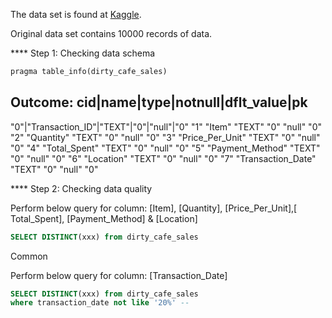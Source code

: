 The data set is found at [Kaggle](https://www.kaggle.com/datasets/ahmedmohamed2003/cafe-sales-dirty-data-for-cleaning-training).

Original data set contains 10000 records of data.

**** Step 1: Checking data schema
```sql
pragma table_info(dirty_cafe_sales)
```

Outcome:
cid|name|type|notnull|dflt_value|pk
---
"0"|"Transaction_ID"|"TEXT"|"0"|"null"|"0"
"1"	"Item"	"TEXT"	"0"	"null"	"0"
"2"	"Quantity"	"TEXT"	"0"	"null"	"0"
"3"	"Price_Per_Unit"	"TEXT"	"0"	"null"	"0"
"4"	"Total_Spent"	"TEXT"	"0"	"null"	"0"
"5"	"Payment_Method"	"TEXT"	"0"	"null"	"0"
"6"	"Location"	"TEXT"	"0"	"null"	"0"
"7"	"Transaction_Date"	"TEXT"	"0"	"null"	"0"


**** Step 2: Checking data quality

Perform below query for column: [Item], [Quantity], [Price_Per_Unit],[ Total_Spent], [Payment_Method] & [Location]
```sql
SELECT DISTINCT(xxx) from dirty_cafe_sales
```

Common 


Perform below query for column: [Transaction_Date]
```sql
SELECT DISTINCT(xxx) from dirty_cafe_sales
where transaction_date not like '20%' --
```
